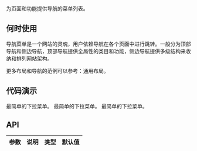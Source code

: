 
为页面和功能提供导航的菜单列表。

## 何时使用

导航菜单是一个网站的灵魂，用户依赖导航在各个页面中进行跳转。一般分为顶部导航和侧边导航，顶部导航提供全局性的类目和功能，侧边导航提供多级结构来收纳和排列网站架构。

更多布局和导航的范例可以参考：通用布局。

## 代码演示

<div>
  <nt-example>
    <nt-example-showcase>
      <example-menu-basic></example-menu-basic>
    </nt-example-showcase>
    <nt-example-legend title="基本">最简单的下拉菜单。</nt-example-legend>
    <nt-example-code [code]="basicCode"></nt-example-code>
  </nt-example>

  <nt-example>
    <nt-example-showcase>
      <example-menu-align></example-menu-align>
    </nt-example-showcase>
    <nt-example-legend title="基本">最简单的下拉菜单。</nt-example-legend>
    <nt-example-code [code]="alignCode"></nt-example-code>
  </nt-example>

  <nt-example>
    <nt-example-showcase>
      <example-menu-nested></example-menu-nested>
    </nt-example-showcase>
    <nt-example-legend title="基本">最简单的下拉菜单。</nt-example-legend>
    <nt-example-code [code]="nestedCode"></nt-example-code>
  </nt-example>
</div>

## API

| 参数 | 说明 | 类型 | 默认值 |
| --- | --- | --- | --- |
